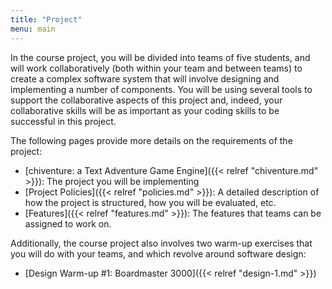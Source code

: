 ```yaml
---
title: "Project"
menu: main
---
```


In the course project, you will be divided into teams of five students, and will work collaboratively (both within your team and between teams) to create a complex software system that will involve designing and implementing a number of components. You will be using several tools to support the collaborative aspects of this project and, indeed, your collaborative skills will be as important as your coding skills to be successful in this project.

The following pages provide more details on the requirements of the project:

* [chiventure: a Text Adventure Game Engine]({{< relref "chiventure.md" >}}): The project you will be implementing
* [Project Policies]({{< relref "policies.md" >}}): A detailed description of how the project is structured, how you will be evaluated, etc.
* [Features]({{< relref "features.md" >}}): The features that teams can be assigned to work on.

Additionally, the course project also involves two warm-up exercises that you will do with your teams, and which revolve around software design:

* [Design Warm-up #1: Boardmaster 3000]({{< relref "design-1.md" >}})






